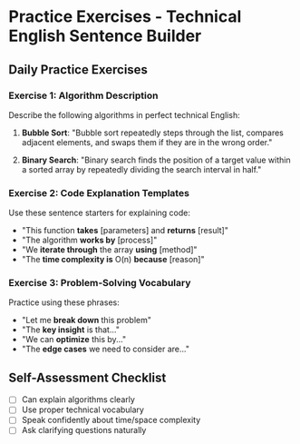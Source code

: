 # Practice Exercises - Technical English Sentence Builder

## Daily Practice Exercises

### Exercise 1: Algorithm Description
Describe the following algorithms in perfect technical English:

1. **Bubble Sort**: "Bubble sort repeatedly steps through the list, compares adjacent elements, and swaps them if they are in the wrong order."

2. **Binary Search**: "Binary search finds the position of a target value within a sorted array by repeatedly dividing the search interval in half."

### Exercise 2: Code Explanation Templates
Use these sentence starters for explaining code:

- "This function **takes** [parameters] and **returns** [result]"
- "The algorithm **works by** [process]"  
- "We **iterate through** the array **using** [method]"
- "The **time complexity is** O(n) **because** [reason]"

### Exercise 3: Problem-Solving Vocabulary
Practice using these phrases:

- "Let me **break down** this problem"
- "The **key insight** is that..."
- "We can **optimize** this by..."
- "The **edge cases** we need to consider are..."

## Self-Assessment Checklist

- [ ] Can explain algorithms clearly
- [ ] Use proper technical vocabulary  
- [ ] Speak confidently about time/space complexity
- [ ] Ask clarifying questions naturally